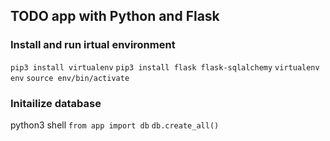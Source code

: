 ## TODO app with Python and Flask

### Install and run irtual environment

`pip3 install virtualenv`
`pip3 install flask flask-sqlalchemy`
`virtualenv env`
`source env/bin/activate`

### Initailize database

python3 shell
`from app import db`
`db.create_all()`
